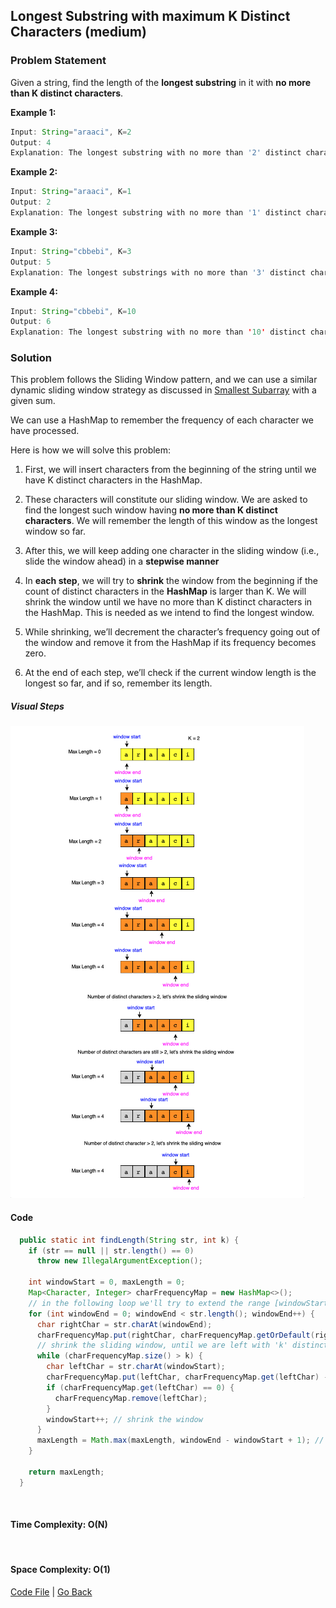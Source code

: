 ## Longest Substring with maximum K Distinct Characters (medium)

### Problem Statement

Given a string, find the length of the **longest substring** in it with **no more than K distinct characters**.

**Example 1:**

```java
Input: String="araaci", K=2
Output: 4
Explanation: The longest substring with no more than '2' distinct characters is "araa".
```

**Example 2:**

```java
Input: String="araaci", K=1
Output: 2
Explanation: The longest substring with no more than '1' distinct characters is "aa".
```

**Example 3:**

```java
Input: String="cbbebi", K=3
Output: 5
Explanation: The longest substrings with no more than '3' distinct characters are "cbbeb" & "bbebi".
```

**Example 4:**

```java
Input: String="cbbebi", K=10
Output: 6
Explanation: The longest substring with no more than '10' distinct characters is "cbbebi".
```

### Solution

This problem follows the Sliding Window pattern, and we can use a similar dynamic sliding window strategy as discussed in [Smallest Subarray](../Smallest_Sub_Array/README.md) with a given sum.

We can use a HashMap to remember the frequency of each character we have processed.

Here is how we will solve this problem:

1. First, we will insert characters from the beginning of the string until we have K distinct characters in the HashMap.
   <br/>

2. These characters will constitute our sliding window. We are asked to find the longest such window having **no more than K distinct characters**. We will remember the length of this window as the longest window so far.
   <br/>

3. After this, we will keep adding one character in the sliding window (i.e., slide the window ahead) in a **stepwise manner**
   <br/>

4. In **each step**, we will try to **shrink** the window from the beginning if the count of distinct characters in the **HashMap** is larger than K. We will shrink the window until we have no more than K distinct characters in the HashMap. This is needed as we intend to find the longest window.
   <br/>

5. While shrinking, we’ll decrement the character’s frequency going out of the window and remove it from the HashMap if its frequency becomes zero.
   <br/>

6. At the end of each step, we’ll check if the current window length is the longest so far, and if so, remember its length.
   <br/>

##### Visual Steps

![visual-image](./images/visual_steps.png)
<br/>

#### Code

```java
  public static int findLength(String str, int k) {
    if (str == null || str.length() == 0)
      throw new IllegalArgumentException();

    int windowStart = 0, maxLength = 0;
    Map<Character, Integer> charFrequencyMap = new HashMap<>();
    // in the following loop we'll try to extend the range [windowStart, windowEnd]
    for (int windowEnd = 0; windowEnd < str.length(); windowEnd++) {
      char rightChar = str.charAt(windowEnd);
      charFrequencyMap.put(rightChar, charFrequencyMap.getOrDefault(rightChar, 0) + 1);
      // shrink the sliding window, until we are left with 'k' distinct characters in the frequency map
      while (charFrequencyMap.size() > k) {
        char leftChar = str.charAt(windowStart);
        charFrequencyMap.put(leftChar, charFrequencyMap.get(leftChar) - 1);
        if (charFrequencyMap.get(leftChar) == 0) {
          charFrequencyMap.remove(leftChar);
        }
        windowStart++; // shrink the window
      }
      maxLength = Math.max(maxLength, windowEnd - windowStart + 1); // remember the maximum length so far
    }

    return maxLength;
  }
```

<br/>

#### Time Complexity: O(N)

<br/>

#### Space Complexity: O(1)

<be/>

[Code File](./LongestSubstringKDistinct.java) | [Go Back](../README.md)
